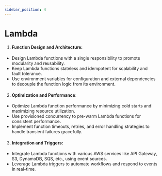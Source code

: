 ```yaml
---
sidebar_position: 4
---
```


# Lambda

1. #### Function Design and Architecture:

- Design Lambda functions with a single responsibility to promote modularity and reusability.
- Keep Lambda functions stateless and idempotent for scalability and fault tolerance.
- Use environment variables for configuration and external dependencies to decouple the function logic from its environment.

2. #### Optimization and Performance:

- Optimize Lambda function performance by minimizing cold starts and maximizing resource utilization.
- Use provisioned concurrency to pre-warm Lambda functions for consistent performance.
- Implement function timeouts, retries, and error handling strategies to handle transient failures gracefully.

3. #### Integration and Triggers:

- Integrate Lambda functions with various AWS services like API Gateway, S3, DynamoDB, SQS, etc., using event sources.
- Leverage Lambda triggers to automate workflows and respond to events in real-time.
